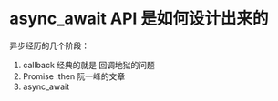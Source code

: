 # async_await API 是如何设计出来的
异步经历的几个阶段：
1. callback 经典的就是  回调地狱的问题
2. Promise .then    阮一峰的文章
3. async_await 